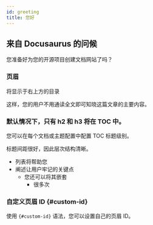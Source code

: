 ```yaml
---
id: greeting
title: 您好
---
```


## 来自 Docusaurus 的问候

您准备好为您的开源项目创建文档网站了吗？

### 页眉

将显示于右上方的目录

这样，您的用户不用通读全文即可知晓这篇文章的主要内容。

### 默认情况下，只有 h2 和 h3 将在 TOC 中。

您可以在每个文档或主题配置中配置 TOC 标题级别。

标题间距很好，因此层次结构清晰。

- 列表将帮助您
- 阐述让用户牢记的关键点
  - 您还可以将其嵌套
    - 很多次

### 自定义页眉 ID {#custom-id}

使用 `{#custom-id}` 语法，您可以设置自己的页眉 ID。
